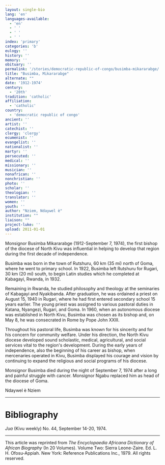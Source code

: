 ```yaml
---
layout: single-bio
lang: 'en'
languages-available:
  - 'en'
  - ' '
  - ' '
  - ' '
index: 'primary'
categories: 'b'
eulogy: ''
history: ''
memory: ''
obituary: ''
permalink: '/stories/democratic-republic-of-congo/busimba-mikararabge/'
title: "Busimba, Mikararabge"
alternate: ""
date: '1912-1974'
century:
  - '20th'
tradition: 'catholic'
affiliation:
  - 'catholic'
country:
  - 'democratic republic of congo'
ancient: ''
artist: ''
catechist: ''
clergy: 'clergy'
ecumenist: ''
evangelist: ''
nationalist: ''
martyr: ''
persecuted: ''
medical: ''
missionary: ''
musician: ''
nonafrican: ''
nonchristian: ''
photo: ''
scholar: ''
theologian: ''
translator: ''
women: ''
youth: ''
author: "Nziem, Ndaywel è"
institution: ""
liaison: ""
project-luke: ''
upload: 2011-01-01
---
```




Monsignor Busimba Mikararabge (1912-September 7, 1974), the first bishop of the diocese of North Kivu was influential in helping to develop that region during the first decade of independence.

Busimba was born in the town of Rutshuru, 60 km (35 mi) north of Goma, where he went to primary school. In 1922, Busimba left Rutshuru for Rugari, 30 km (20 mi) south, to begin Latin studies which he completed at Kabagayi, Rwanda, in 1932.

Remaining in Rwanda, he studied philosophy and theology at the seminaries of Kabagayi and Nyakibanda. After graduation, he was ordained a priest on August 15, 1940 in Rugari, where he had first entered secondary school 15 years earlier. The young priest was assigned to various pastoral duties in Katana, Nyangezi, Rugari, and Goma. In 1960, when an autonomous diocese was established in North Kivu, Busimba was chosen as its bishop and, on May 8, he was consecrated in Rome by Pope John XXIII.

Throughout his pastoral life, Busimba was known for his sincerity and for his concern for community welfare. Under his direction, the North Kivu diocese developed sound scholastic, medical, agricultural, and social services vital to the region's development. During the early years of independence, also the beginning of his career as bishop, when mercenaries operated in Kivu, Busimba displayed his courage and vision by continuing to expand the religious and social programs of his diocese.

Monsignor Busimba died during the night of September 7, 1974 after a long and painful struggle with cancer. Monsignor Ngabu replaced him as head of the diocese of Goma.

Ndaywel è Nziem

---

# Bibliography

*Jua* (Kivu weekly) No. 44, September 14-20, 1974.

---

This article was reprinted from *The Encyclopaedia Africana Dictionary of African Biography* (In 20 Volumes). Volume Two: Sierra Leone-Zaire. Ed. L. H. Ofosu-Appiah. New York: Reference Publications Inc., 1979.  All rights reserved.
